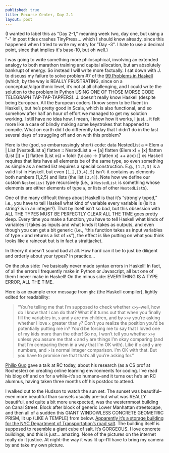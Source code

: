 ```yaml
---
published: true
title: Recurse Center, Day 2.1
layout: post
---
```

(I wanted to label this as "Day 2-1," meaning week two, day one, but using a "-" in post titles crashes TinyPress... which I should know already, since this happened when I tried to write my entry for "Day -3". I hate to use a decimal point, since that implies it's base-10, but oh well.)

I was going to write something more philosophical, involving an extended analogy to both marathon training and capital allocation, but am absolutely bankrupt of energy. So instead I will write more factually. I sat down with J. to discuss my failure to solve problem #7 of the [99 Problems in Haskell](https://wiki.haskell.org/99_questions/1_to_10) (which, by the way is REALLY FRUSTRATING, since on a conceptual/algorithmic level, it’s not at all challenging, and I could write the solution to the problem in Python USING ONE OF THOSE MORSE CODE TELEGRAPH TAP-TAP-TAPPERS). J. doesn’t really know Haskell (despite being European. All the European coders I know seem to be fluent in Haskell), but he’s pretty good in Scala, which is also functional, and so somehow after half an hour of effort we managed to get my solution working. I still have no idea how. I mean, I know how it works, I just… it felt more like a case of blindly making some keystrokes that happened to compile. What on earth did I do differently today that I didn’t do in the last several days of struggling off and on with this problem?

Here is the (god, so embarrassingly short) code:
    data NestedList a = Elem a | List [NestedList a]
    flatten :: NestedList a ->  [a]
    flatten (Elem x) = [x]
    flatten (List []) = []
    flatten (List xs) = foldr (\x acc -> (flatten x) ++ acc) [] xs
Haskell requires that lists have all elements be of the same type, so even something as simple as a nested list requires a special construction. E.g., `[1,2,3]` is a valid list in Haskell, but even `[1,2,[3,4],5]` isn't–it contains as elements both numbers (1,2,5) and lists (the list `[3,4]`). Note how we define our custom `NestedList` type recursively (i.e., a `NestedList` is something whose elements are either elements of type `a`, or lists of other `NestedList`s). 

One of the many difficult things about Haskell is that it’s “strongly typed,” i.e., you have to tell Haskell what kind of variable every variable is (is it a string? is in an integer?). That by itself isn’t so bad, but this obsession with ALL THE TYPES MUST BE PERFECTLY CLEAR ALL THE TIME goes pretty deep. Every time you make a function, you have to tell Haskell what kinds of variables it takes as inputs and what kinds it takes as outputs, and even though you can get a bit generic (i.e., “this function takes as input variables of type `x` and returns a list of `x`s”), the effect is like putting on what you think looks like a raincoat but is in fact a straitjacket.

In theory it doesn't sound bad at all. How hard can it be to just be diligent and orderly about your types? In practice...

On the plus side: I’ve basically never made syntax errors in Haskell! In fact, of all the errors I frequently make in Python or Javascript, all but one of them I never make in Haskell! On the minus side: EVERYTHING IS A TYPE ERROR, ALL THE TIME.

Here is an example error message from `ghc` (the Haskell compiler), lightly edited for readability:

>“You’re telling me that I’m supposed to check whether `x>y`–well, how do I know that I can do that? What if it turns out that when you finally fill the variables in, `x` and `y` are my children, and by `x>y` you’re asking whether I love `x` greater than `y`? Don’t you realize the position you’d be potentially putting me in? You’d be forcing me to say that I loved one of my kids more than the other! So no, I won’t tell you whether `x>y` unless you assure me that `x` and `y` are things I’m okay comparing (and that I’m comparing them in a way that I’m OK with). Like if `x` and `y` are numbers, and `>` is normal integer comparison. I’m OK with that. But you have to promise me that that’s all you’re asking for.”

[Philip Guo](http://www.pgbovine.net/) gave a talk at RC today, about his research (as a CS prof at Rochester) on creating online learning environments for coding. I’ve read his blog off and on for a while–it’s so humane–and it turns out he’s an RC alumnus, having taken three months off his postdoc to attend.

I walked out to the Hudson to watch the sun set. The sunset was beautiful–even more beautiful than sunsets usually are–but what was REALLY beautiful, and quite a bit more unexpected, was the westernmost building on Canal Street. Block after block of generic Lower Manhattan streetscape, and then all of a sudden this GIANT WINDOWLESS CONCRETE GEOMETRIC PRISM, lit up (LIKE A TEMPLE) from below. [Apparently it’s a storage building for the NYC Department of Transportation’s road salt](http://www.nytimes.com/2015/09/17/nyregion/a-building-that-resembles-what-it-stores-salt-for-new-york-citys-roads.html). The building itself is supposed to resemble a giant cube of salt. It’s GORGEOUS. I love concrete buildings, and this is just… amazing. None of the pictures on the internet really do it justice. At night–the way it was lit up–I’ll have to bring my camera by and take my own picture.